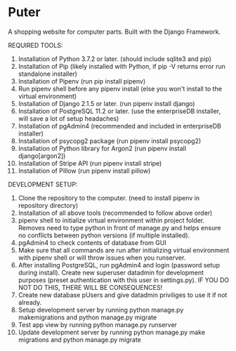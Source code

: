 # Puter
A shopping website for computer parts. Built with the Django Framework.

REQUIRED TOOLS: <br>
1. Installation of Python 3.7.2 or later. (should include sqlite3 and pip) <br>
2. Installation of Pip (likely installed with Python, if pip -V returns error run standalone installer) <br>
3. Installation of Pipenv (run pip install pipenv) <br>
4. Run pipenv shell before any pipenv install (else you won't install to the virtual environment) <br>
4. Installation of Django 2.1.5 or later. (run pipenv install django) <br>
5. Installation of PostgreSQL 11.2 or later. (use the enterpriseDB installer, will save a lot of setup headaches) <br>
6. Installation of pgAdmin4 (recommended and included in enterpriseDB installer) <br> 
7. Installation of psycopg2 package (run pipenv install psycopg2) <br>
8. Installation of Python library for Argon2 (run pipenv install django[argon2]) <br>
9. Installation of Stripe API (run pipenv install stripe) <br>
10. Installation of Pillow (run pipenv install pillow) <br>

DEVELOPMENT SETUP: <br>
1. Clone the repository to the computer. (need to install pipenv in repository directory) <br>
2. Installation of all above tools (recommended to follow above order) <br>
3. pipenv shell to initialize virtual environment within project folder. Removes need to type python in front of manage.py and helps ensure no conflicts between python versions (if multiple installed). <br>
4. pgAdmin4 to check contents of database from GUI <br>
5. Make sure that all commands are run after initializing virtual environment with pipenv shell or will throw issues when you runserver. <br>
6. After installing PostgreSQL, run pgAdmin4 and login (password setup during install). Create new superuser datadmin for development purposes (preset authentication with this user in settings.py). IF YOU DO NOT DO THIS, THERE WILL BE CONSEQUENCES!<br>
7. Create new database pUsers and give datadmin priviliges to use it if not already. <br>
8. Setup development server by running python manage.py makemigrations and python manage.py migrate <br>
9. Test app view by running python manage.py runserver <br>
10. Update development server by running python manage.py make migrations and python manage.py migrate
